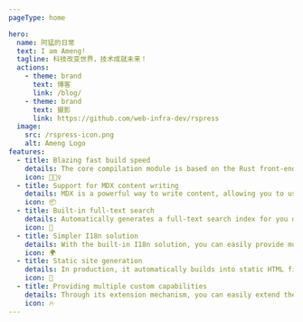 ```yaml
---
pageType: home

hero:
  name: 阿猛的日常
  text: I am Ameng!
  tagline: 科技改变世界，技术成就未来！
  actions:
    - theme: brand
      text: 博客
      link: /blog/
    - theme: brand
      text: 摄影
      link: https://github.com/web-infra-dev/rspress
  image:
    src: /rspress-icon.png
    alt: Ameng Logo
features:
  - title: Blazing fast build speed
    details: The core compilation module is based on the Rust front-end toolchain, providing a more ultimate development experience.
    icon: 🏃🏻‍♀️
  - title: Support for MDX content writing
    details: MDX is a powerful way to write content, allowing you to use React components in Markdown.
    icon: 📦
  - title: Built-in full-text search
    details: Automatically generates a full-text search index for you during construction, providing out-of-the-box full-text search capabilities.
    icon: 🎨
  - title: Simpler I18n solution
    details: With the built-in I18n solution, you can easily provide multi-language support for documents or components.
    icon: 🌍
  - title: Static site generation
    details: In production, it automatically builds into static HTML files, which can be easily deployed anywhere.
    icon: 🌈
  - title: Providing multiple custom capabilities
    details: Through its extension mechanism, you can easily extend theme UI and build process.
    icon: 🔥
---
```

